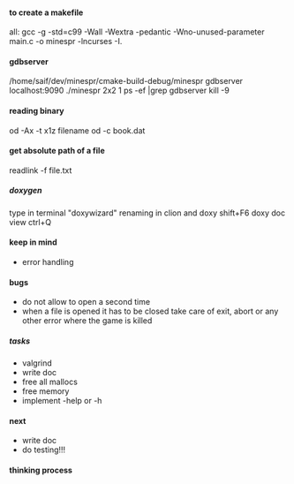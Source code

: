#### to create a makefile
all: 
	gcc -g -std=c99 -Wall -Wextra -pedantic -Wno-unused-parameter main.c -o minespr -lncurses -I.
	
#### gdbserver
/home/saif/dev/minespr/cmake-build-debug/minespr
gdbserver localhost:9090 ./minespr 2x2 1
ps -ef |grep gdbserver
kill -9 <pid>

#### reading binary
od -Ax -t x1z filename
od -c book.dat 

#### get absolute path of a file
readlink -f file.txt

##### doxygen
type in terminal "doxywizard"
renaming in clion and doxy shift+F6
doxy doc view ctrl+Q

#### keep in mind
- error handling


#### bugs
- do not allow to open a second time
- when a file is opened it has to be closed
  take care of exit, abort or any other error where the game is killed

##### tasks
- valgrind
- write doc
- free all mallocs
- free memory
- implement -help or -h

#### next
- write doc
- do testing!!!

#### thinking process